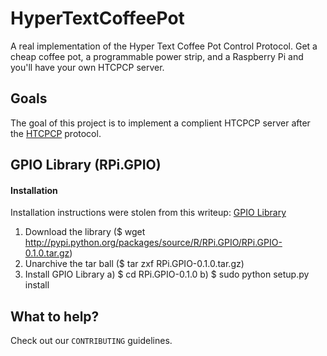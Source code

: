 HyperTextCoffeePot
==================

A real implementation of the Hyper Text Coffee Pot Control Protocol. Get a
cheap coffee pot, a programmable power strip, and a Raspberry Pi and you'll
have your own HTCPCP server.

Goals
-----

The goal of this project is to implement a complient HTCPCP server after the
[HTCPCP][1] protocol.

[1]: https://en.wikipedia.org/wiki/HTCPCP

GPIO Library (RPi.GPIO)
-----

#### Installation
Installation instructions were stolen from this writeup: [GPIO Library][2]

1) Download the library ($ wget http://pypi.python.org/packages/source/R/RPi.GPIO/RPi.GPIO-0.1.0.tar.gz)
2) Unarchive the tar ball ($ tar zxf RPi.GPIO-0.1.0.tar.gz)
3) Install GPIO Library
  a) $ cd RPi.GPIO-0.1.0
  b) $ sudo python setup.py install

[2]: http://openmicros.org/index.php/articles/94-ciseco-product-documentation/raspberry-pi/217-getting-started-with-raspberry-pi-gpio-and-python


What to help?
-------------

Check out our `CONTRIBUTING` guidelines.
